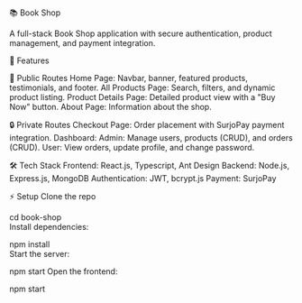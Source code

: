 📚 Book Shop

A full-stack Book Shop application with secure authentication, product management, and payment integration.

🚀 Features

🔹 Public Routes
Home Page: Navbar, banner, featured products, testimonials, and footer.
All Products Page: Search, filters, and dynamic product listing.
Product Details Page: Detailed product view with a "Buy Now" button.
About Page: Information about the shop.

🔒 Private Routes
Checkout Page: Order placement with SurjoPay payment integration.
Dashboard:
Admin: Manage users, products (CRUD), and orders (CRUD).
User: View orders, update profile, and change password.

🛠️ Tech Stack
Frontend: React.js, Typescript, Ant Design
Backend: Node.js, Express.js, MongoDB
Authentication: JWT, bcrypt.js
Payment: SurjoPay

⚡ Setup
Clone the repo

cd book-shop  
Install dependencies:

npm install  
Start the server:

npm start
Open the frontend:

npm start
